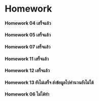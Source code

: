 # Homework
#### Homework 04 เสร็จแล้ว
#### Homework 05 เสร็จแล้ว
#### Homework 07 เสร็จแล้ว
#### Homework 11 เสร็จแล้ว
#### Homework 12 เสร็จแล้ว
#### Homework 13 ยังไม่เสร็จ ส่งข้อมูลไปคำนวนยังไม่ได้
#### Homework 06 ไม่ได้ทำ

